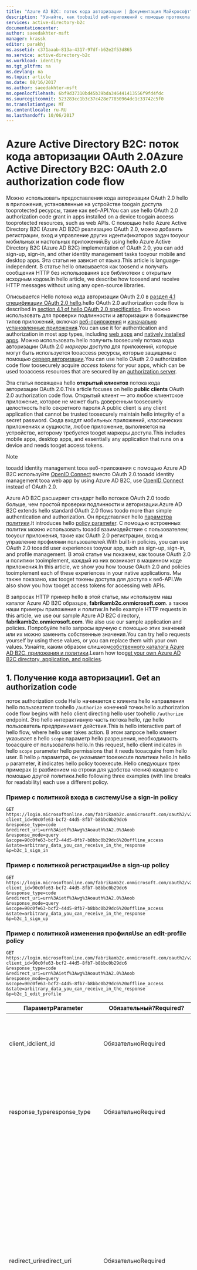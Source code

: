 ```yaml
---
title: "Azure AD B2C: поток кода авторизации | Документация Майкрософт"
description: "Узнайте, как toobuild веб-приложений с помощью протокола проверки подлинности Azure AD B2C и OpenID Connect."
services: active-directory-b2c
documentationcenter: 
author: saeedakhter-msft
manager: krassk
editor: parakhj
ms.assetid: c371aaab-813a-4317-97df-b62e2f53d865
ms.service: active-directory-b2c
ms.workload: identity
ms.tgt_pltfrm: na
ms.devlang: na
ms.topic: article
ms.date: 08/16/2017
ms.author: saeedakhter-msft
ms.openlocfilehash: 6bf9d37310bd45b39bda346441413556f9fd4fdc
ms.sourcegitcommit: 523283cc1b3c37c428e77850964dc1c33742c5f0
ms.translationtype: MT
ms.contentlocale: ru-RU
ms.lasthandoff: 10/06/2017
---
```

# <a name="azure-active-directory-b2c-oauth-20-authorization-code-flow"></a><span data-ttu-id="69679-103">Azure Active Directory B2C: поток кода авторизации OAuth 2.0</span><span class="sxs-lookup"><span data-stu-id="69679-103">Azure Active Directory B2C: OAuth 2.0 authorization code flow</span></span>
<span data-ttu-id="69679-104">Можно использовать предоставления кода авторизации OAuth 2.0 hello в приложения, установленные на устройстве toogain доступа tooprotected ресурсы, такие как веб-API.</span><span class="sxs-lookup"><span data-stu-id="69679-104">You can use hello OAuth 2.0 authorization code grant in apps installed on a device toogain access tooprotected resources, such as web APIs.</span></span> <span data-ttu-id="69679-105">С помощью hello Azure Active Directory B2C (Azure AD B2C) реализацию OAuth 2.0, можно добавить регистрации, вход и управление других идентификаторов задач tooyour мобильных и настольных приложений.</span><span class="sxs-lookup"><span data-stu-id="69679-105">By using hello Azure Active Directory B2C (Azure AD B2C) implementation of OAuth 2.0, you can add sign-up, sign-in, and other identity management tasks tooyour mobile and desktop apps.</span></span> <span data-ttu-id="69679-106">Эта статья не зависит от языка.</span><span class="sxs-lookup"><span data-stu-id="69679-106">This article is language-independent.</span></span> <span data-ttu-id="69679-107">В статье hello описывается как toosend и получать сообщения HTTP без использования все библиотеки с открытым исходным кодом.</span><span class="sxs-lookup"><span data-stu-id="69679-107">In hello article, we describe how toosend and receive HTTP messages without using any open-source libraries.</span></span>

<!-- TODO: Need link toolibraries -->

<span data-ttu-id="69679-108">Описывается Hello потока кода авторизации OAuth 2.0 в [раздел 4.1 спецификации OAuth 2.0 hello](http://tools.ietf.org/html/rfc6749).</span><span class="sxs-lookup"><span data-stu-id="69679-108">hello OAuth 2.0 authorization code flow is described in [section 4.1 of hello OAuth 2.0 specification](http://tools.ietf.org/html/rfc6749).</span></span> <span data-ttu-id="69679-109">Его можно использовать для проверки подлинности и авторизации в большинстве типов приложений, включая [веб-приложения](active-directory-b2c-apps.md#web-apps) и [изначально установленные приложения](active-directory-b2c-apps.md#mobile-and-native-apps).</span><span class="sxs-lookup"><span data-stu-id="69679-109">You can use it for authentication and authorization in most app types, including [web apps](active-directory-b2c-apps.md#web-apps) and [natively installed apps](active-directory-b2c-apps.md#mobile-and-native-apps).</span></span> <span data-ttu-id="69679-110">Можно использовать hello получить toosecurely потока кода авторизации OAuth 2.0 *маркеры доступа* для приложений, которые могут быть используется tooaccess ресурсы, которые защищены с помощью [сервер авторизации](active-directory-b2c-reference-protocols.md#the-basics).</span><span class="sxs-lookup"><span data-stu-id="69679-110">You can use hello OAuth 2.0 authorization code flow toosecurely acquire *access tokens* for your apps, which can be used tooaccess resources that are secured by an [authorization server](active-directory-b2c-reference-protocols.md#the-basics).</span></span>

<span data-ttu-id="69679-111">Эта статья посвящена hello **открытый клиентов** потока кода авторизации OAuth 2.0.</span><span class="sxs-lookup"><span data-stu-id="69679-111">This article focuses on hello **public clients** OAuth 2.0 authorization code flow.</span></span> <span data-ttu-id="69679-112">Открытый клиент — это любое клиентское приложение, которое не может быть доверенным toosecurely целостность hello секретного пароля.</span><span class="sxs-lookup"><span data-stu-id="69679-112">A public client is any client application that cannot be trusted toosecurely maintain hello integrity of a secret password.</span></span> <span data-ttu-id="69679-113">Сюда входят мобильных приложений, классических приложениях и сущности, любое приложение, выполняется на устройстве, которому требуется tooget маркеры доступа.</span><span class="sxs-lookup"><span data-stu-id="69679-113">This includes mobile apps, desktop apps, and essentially any application that runs on a device and needs tooget access tokens.</span></span> 

> [!NOTE]
> <span data-ttu-id="69679-114">tooadd identity management tooa веб-приложения с помощью Azure AD B2C используйте [OpenID Connect](active-directory-b2c-reference-oidc.md) вместо OAuth 2.0.</span><span class="sxs-lookup"><span data-stu-id="69679-114">tooadd identity management tooa web app by using Azure AD B2C, use [OpenID Connect](active-directory-b2c-reference-oidc.md) instead of OAuth 2.0.</span></span>

<span data-ttu-id="69679-115">Azure AD B2C расширяет стандарт hello потоков OAuth 2.0 toodo больше, чем простой проверки подлинности и авторизации.</span><span class="sxs-lookup"><span data-stu-id="69679-115">Azure AD B2C extends hello standard OAuth 2.0 flows toodo more than simple authentication and authorization.</span></span> <span data-ttu-id="69679-116">Он представляет hello [параметра политики](active-directory-b2c-reference-policies.md).</span><span class="sxs-lookup"><span data-stu-id="69679-116">It introduces hello [policy parameter](active-directory-b2c-reference-policies.md).</span></span> <span data-ttu-id="69679-117">С помощью встроенных политик можно использовать tooadd взаимодействие с пользователем; tooyour приложения, такие как OAuth 2.0 регистрации, вход и управление профилями пользователей.</span><span class="sxs-lookup"><span data-stu-id="69679-117">With built-in policies, you can use OAuth 2.0 tooadd user experiences tooyour app, such as sign-up, sign-in, and profile management.</span></span> <span data-ttu-id="69679-118">В этой статье мы покажем, как toouse OAuth 2.0 и политики tooimplement, каждый из них возникает в машинном коде приложения.</span><span class="sxs-lookup"><span data-stu-id="69679-118">In this article, we show you how toouse OAuth 2.0 and policies tooimplement each of these experiences in your native applications.</span></span> <span data-ttu-id="69679-119">Мы также показано, как tooget токены доступа для доступа к веб-API.</span><span class="sxs-lookup"><span data-stu-id="69679-119">We also show you how tooget access tokens for accessing web APIs.</span></span>

<span data-ttu-id="69679-120">В запросах HTTP пример hello в этой статье, мы используем наш каталог Azure AD B2C образцов, **fabrikamb2c.onmicrosoft.com**. а также наши примеры приложения и политик.</span><span class="sxs-lookup"><span data-stu-id="69679-120">In hello example HTTP requests in this article, we use our sample Azure AD B2C directory, **fabrikamb2c.onmicrosoft.com**. We also use our sample application and policies.</span></span> <span data-ttu-id="69679-121">Попробуйте hello запросы вручную с помощью этих значений или их можно заменить собственные значения.</span><span class="sxs-lookup"><span data-stu-id="69679-121">You can try hello requests yourself by using these values, or you can replace them with your own values.</span></span>
<span data-ttu-id="69679-122">Узнайте, каким образом слишком[собственного каталога Azure AD B2C, приложения и политики](#use-your-own-azure-ad-b2c-directory).</span><span class="sxs-lookup"><span data-stu-id="69679-122">Learn how too[get your own Azure AD B2C directory, application, and policies](#use-your-own-azure-ad-b2c-directory).</span></span>

## <a name="1-get-an-authorization-code"></a><span data-ttu-id="69679-123">1. Получение кода авторизации</span><span class="sxs-lookup"><span data-stu-id="69679-123">1. Get an authorization code</span></span>
<span data-ttu-id="69679-124">поток authorization code Hello начинается с клиента hello направления hello пользователя toohello `/authorize` конечной точки.</span><span class="sxs-lookup"><span data-stu-id="69679-124">hello authorization code flow begins with hello client directing hello user toohello `/authorize` endpoint.</span></span> <span data-ttu-id="69679-125">Это hello интерактивную часть потока hello, где hello пользователь предпринимает действия.</span><span class="sxs-lookup"><span data-stu-id="69679-125">This is hello interactive part of hello flow, where hello user takes action.</span></span> <span data-ttu-id="69679-126">В этом запросе hello клиент указывает в hello `scope` параметр hello разрешения, необходимость tooacquire от пользователя hello.</span><span class="sxs-lookup"><span data-stu-id="69679-126">In this request, hello client indicates in hello `scope` parameter hello permissions that it needs tooacquire from hello user.</span></span> <span data-ttu-id="69679-127">В hello `p` параметра, он указывает tooexecute политики hello.</span><span class="sxs-lookup"><span data-stu-id="69679-127">In hello `p` parameter, it indicates hello policy tooexecute.</span></span> <span data-ttu-id="69679-128">Hello следующих трех примерах (с разбиением на строки для удобства чтения) каждого с помощью другой политики.</span><span class="sxs-lookup"><span data-stu-id="69679-128">hello following three examples (with line breaks for readability) each use a different policy.</span></span>

### <a name="use-a-sign-in-policy"></a><span data-ttu-id="69679-129">Пример с политикой входа в систему</span><span class="sxs-lookup"><span data-stu-id="69679-129">Use a sign-in policy</span></span>
```
GET https://login.microsoftonline.com/fabrikamb2c.onmicrosoft.com/oauth2/v2.0/authorize?
client_id=90c0fe63-bcf2-44d5-8fb7-b8bbc0b29dc6
&response_type=code
&redirect_uri=urn%3Aietf%3Awg%3Aoauth%3A2.0%3Aoob
&response_mode=query
&scope=90c0fe63-bcf2-44d5-8fb7-b8bbc0b29dc6%20offline_access
&state=arbitrary_data_you_can_receive_in_the_response
&p=b2c_1_sign_in
```

### <a name="use-a-sign-up-policy"></a><span data-ttu-id="69679-130">Пример с политикой регистрации</span><span class="sxs-lookup"><span data-stu-id="69679-130">Use a sign-up policy</span></span>
```
GET https://login.microsoftonline.com/fabrikamb2c.onmicrosoft.com/oauth2/v2.0/authorize?
client_id=90c0fe63-bcf2-44d5-8fb7-b8bbc0b29dc6
&response_type=code
&redirect_uri=urn%3Aietf%3Awg%3Aoauth%3A2.0%3Aoob
&response_mode=query
&scope=90c0fe63-bcf2-44d5-8fb7-b8bbc0b29dc6%20offline_access
&state=arbitrary_data_you_can_receive_in_the_response
&p=b2c_1_sign_up
```

### <a name="use-an-edit-profile-policy"></a><span data-ttu-id="69679-131">Пример с политикой изменения профиля</span><span class="sxs-lookup"><span data-stu-id="69679-131">Use an edit-profile policy</span></span>
```
GET https://login.microsoftonline.com/fabrikamb2c.onmicrosoft.com/oauth2/v2.0/authorize?
client_id=90c0fe63-bcf2-44d5-8fb7-b8bbc0b29dc6
&response_type=code
&redirect_uri=urn%3Aietf%3Awg%3Aoauth%3A2.0%3Aoob
&response_mode=query
&scope=90c0fe63-bcf2-44d5-8fb7-b8bbc0b29dc6%20offline_access
&state=arbitrary_data_you_can_receive_in_the_response
&p=b2c_1_edit_profile
```

| <span data-ttu-id="69679-132">Параметр</span><span class="sxs-lookup"><span data-stu-id="69679-132">Parameter</span></span> | <span data-ttu-id="69679-133">Обязательный?</span><span class="sxs-lookup"><span data-stu-id="69679-133">Required?</span></span> | <span data-ttu-id="69679-134">Описание</span><span class="sxs-lookup"><span data-stu-id="69679-134">Description</span></span> |
| --- | --- | --- |
| <span data-ttu-id="69679-135">client_id</span><span class="sxs-lookup"><span data-stu-id="69679-135">client_id</span></span> |<span data-ttu-id="69679-136">Обязательно</span><span class="sxs-lookup"><span data-stu-id="69679-136">Required</span></span> |<span data-ttu-id="69679-137">Идентификатор приложения Hello назначен tooyour приложения hello [портал Azure](https://portal.azure.com).</span><span class="sxs-lookup"><span data-stu-id="69679-137">hello application ID assigned tooyour app in hello [Azure portal](https://portal.azure.com).</span></span> |
| <span data-ttu-id="69679-138">response_type</span><span class="sxs-lookup"><span data-stu-id="69679-138">response_type</span></span> |<span data-ttu-id="69679-139">Обязательно</span><span class="sxs-lookup"><span data-stu-id="69679-139">Required</span></span> |<span data-ttu-id="69679-140">Тип ответа Hello, который должен включать `code` для потока кода авторизации hello.</span><span class="sxs-lookup"><span data-stu-id="69679-140">hello response type, which must include `code` for hello authorization code flow.</span></span> |
| <span data-ttu-id="69679-141">redirect_uri</span><span class="sxs-lookup"><span data-stu-id="69679-141">redirect_uri</span></span> |<span data-ttu-id="69679-142">Обязательно</span><span class="sxs-lookup"><span data-stu-id="69679-142">Required</span></span> |<span data-ttu-id="69679-143">URI приложения, где запросы проверки подлинности отправляемых и получаемых приложением перенаправления Hello.</span><span class="sxs-lookup"><span data-stu-id="69679-143">hello redirect URI of your app, where authentication responses are sent and received by your app.</span></span> <span data-ttu-id="69679-144">Его должен точно соответствовать одно перенаправление hello URI, которые зарегистрированы в портале hello, за исключением того, он должен быть в кодировке URL.</span><span class="sxs-lookup"><span data-stu-id="69679-144">It must exactly match one of hello redirect URIs that you registered in hello portal, except that it must be URL-encoded.</span></span> |
| <span data-ttu-id="69679-145">scope</span><span class="sxs-lookup"><span data-stu-id="69679-145">scope</span></span> |<span data-ttu-id="69679-146">Обязательно</span><span class="sxs-lookup"><span data-stu-id="69679-146">Required</span></span> |<span data-ttu-id="69679-147">Список областей с разделителями-пробелами.</span><span class="sxs-lookup"><span data-stu-id="69679-147">A space-separated list of scopes.</span></span> <span data-ttu-id="69679-148">Значение одной области указывает tooAzure Active Directory (Azure AD) обоих hello разрешений, которые запрашиваются.</span><span class="sxs-lookup"><span data-stu-id="69679-148">A single scope value indicates tooAzure Active Directory (Azure AD) both of hello permissions that are being requested.</span></span> <span data-ttu-id="69679-149">С помощью клиента hello идентификатор как область hello указывает, что приложение должно маркер доступа, который можно использовать для собственных служб или веб-API, представленный hello же идентификатор клиента.</span><span class="sxs-lookup"><span data-stu-id="69679-149">Using hello client ID as hello scope indicates that your app needs an access token that can be used against your own service or web API, represented by hello same client ID.</span></span>  <span data-ttu-id="69679-150">Hello `offline_access` области показывает, что приложение требует токен обновления для tooresources долгоживущие доступа.</span><span class="sxs-lookup"><span data-stu-id="69679-150">hello `offline_access` scope indicates that your app needs a refresh token for long-lived access tooresources.</span></span> <span data-ttu-id="69679-151">Также можно использовать hello `openid` toorequest область маркер идентификатора из Azure AD B2C.</span><span class="sxs-lookup"><span data-stu-id="69679-151">You also can use hello `openid` scope toorequest an ID token from Azure AD B2C.</span></span> |
| <span data-ttu-id="69679-152">response_mode</span><span class="sxs-lookup"><span data-stu-id="69679-152">response_mode</span></span> |<span data-ttu-id="69679-153">Рекомендуется</span><span class="sxs-lookup"><span data-stu-id="69679-153">Recommended</span></span> |<span data-ttu-id="69679-154">метод Hello использовать назад tooyour toosend hello полученный авторизации кода приложения.</span><span class="sxs-lookup"><span data-stu-id="69679-154">hello method that you use toosend hello resulting authorization code back tooyour app.</span></span> <span data-ttu-id="69679-155">Он может иметь значение `query`, `form_post` или `fragment`.</span><span class="sxs-lookup"><span data-stu-id="69679-155">It can be `query`, `form_post`, or `fragment`.</span></span> |
| <span data-ttu-id="69679-156">state</span><span class="sxs-lookup"><span data-stu-id="69679-156">state</span></span> |<span data-ttu-id="69679-157">Рекомендуется</span><span class="sxs-lookup"><span data-stu-id="69679-157">Recommended</span></span> |<span data-ttu-id="69679-158">Значение, включенных в запрос hello, возвращаемых в ответ на токен hello.</span><span class="sxs-lookup"><span data-stu-id="69679-158">A value included in hello request that is returned in hello token response.</span></span> <span data-ttu-id="69679-159">Он может быть строка любое содержимое, которое следует toouse.</span><span class="sxs-lookup"><span data-stu-id="69679-159">It can be a string of any content that you want toouse.</span></span> <span data-ttu-id="69679-160">Как правило, используется случайный уникальное значение, tooprevent атак с подделкой межсайтовых запросов.</span><span class="sxs-lookup"><span data-stu-id="69679-160">Usually, a randomly generated unique value is  used, tooprevent cross-site request forgery attacks.</span></span> <span data-ttu-id="69679-161">состояние Hello также является используется tooencode сведения о состоянии пользователя hello в приложение hello, до возникновения hello запрос проверки подлинности.</span><span class="sxs-lookup"><span data-stu-id="69679-161">hello state also is used tooencode information about hello user's state in hello app before hello authentication request occurred.</span></span> <span data-ttu-id="69679-162">Например пользователь hello hello страницы на или hello политики, который выполнялся.</span><span class="sxs-lookup"><span data-stu-id="69679-162">For example, hello page hello user was on, or hello policy that was being executed.</span></span> |
| <span data-ttu-id="69679-163">p</span><span class="sxs-lookup"><span data-stu-id="69679-163">p</span></span> |<span data-ttu-id="69679-164">Обязательно</span><span class="sxs-lookup"><span data-stu-id="69679-164">Required</span></span> |<span data-ttu-id="69679-165">политика Hello, выполняется.</span><span class="sxs-lookup"><span data-stu-id="69679-165">hello policy that is executed.</span></span> <span data-ttu-id="69679-166">Он является hello имя политики, которая создается в каталоге Azure AD B2C.</span><span class="sxs-lookup"><span data-stu-id="69679-166">It's hello name of a policy that is created in your Azure AD B2C directory.</span></span> <span data-ttu-id="69679-167">Имя политики Hello значение должна начинаться с **b2c\_1\_**.</span><span class="sxs-lookup"><span data-stu-id="69679-167">hello policy name value should begin with **b2c\_1\_**.</span></span> <span data-ttu-id="69679-168">в разделе toolearn о политиках, [встроенных политик Azure AD B2C](active-directory-b2c-reference-policies.md).</span><span class="sxs-lookup"><span data-stu-id="69679-168">toolearn more about policies, see [Azure AD B2C built-in policies](active-directory-b2c-reference-policies.md).</span></span> |
| <span data-ttu-id="69679-169">prompt</span><span class="sxs-lookup"><span data-stu-id="69679-169">prompt</span></span> |<span data-ttu-id="69679-170">Необязательно</span><span class="sxs-lookup"><span data-stu-id="69679-170">Optional</span></span> |<span data-ttu-id="69679-171">Тип Hello это требует взаимодействия с пользователем.</span><span class="sxs-lookup"><span data-stu-id="69679-171">hello type of user interaction that is required.</span></span> <span data-ttu-id="69679-172">В настоящее время является единственным допустимым значением hello `login`, который принудительно hello пользователя tooenter свои учетные данные для этого запроса.</span><span class="sxs-lookup"><span data-stu-id="69679-172">Currently, hello only valid value is `login`, which forces hello user tooenter their credentials on that request.</span></span> <span data-ttu-id="69679-173">Единый вход не сработает.</span><span class="sxs-lookup"><span data-stu-id="69679-173">Single sign-on will not take effect.</span></span> |

<span data-ttu-id="69679-174">На этом этапе hello пользователя запрашивается toocomplete hello политики рабочего процесса.</span><span class="sxs-lookup"><span data-stu-id="69679-174">At this point, hello user is asked toocomplete hello policy's workflow.</span></span> <span data-ttu-id="69679-175">Это может вызвать hello пользователь вводит свое имя пользователя и пароль, вход удостоверений из социальных сетей, зарегистрировавшись для каталога hello или любое другое число шагов.</span><span class="sxs-lookup"><span data-stu-id="69679-175">This might involve hello user entering their username and password, signing in with a social identity, signing up for hello directory, or any other number of steps.</span></span> <span data-ttu-id="69679-176">Действие пользователя зависит от того, как определяется политика hello.</span><span class="sxs-lookup"><span data-stu-id="69679-176">User actions depend on how hello policy is defined.</span></span>

<span data-ttu-id="69679-177">После завершения политики hello hello пользователя Azure AD возвращает приложении tooyour ответа hello значения, используемые для `redirect_uri`.</span><span class="sxs-lookup"><span data-stu-id="69679-177">After hello user completes hello policy, Azure AD returns a response tooyour app at hello value you used for `redirect_uri`.</span></span> <span data-ttu-id="69679-178">Она использует hello метода, указанного в hello `response_mode` параметра.</span><span class="sxs-lookup"><span data-stu-id="69679-178">It uses hello method specified in hello `response_mode` parameter.</span></span> <span data-ttu-id="69679-179">Hello ответа ровно hello же для каждого hello действия сценариев пользователя, независимо от политики hello, который был выполнен.</span><span class="sxs-lookup"><span data-stu-id="69679-179">hello response is exactly hello same for each of hello user action scenarios, independent of hello policy that was executed.</span></span>

<span data-ttu-id="69679-180">Успешный ответ с использованием метода `response_mode=query` выглядит следующим образом:</span><span class="sxs-lookup"><span data-stu-id="69679-180">A successful response that uses `response_mode=query` looks like this:</span></span>

```
GET urn:ietf:wg:oauth:2.0:oob?
code=AwABAAAAvPM1KaPlrEqdFSBzjqfTGBCmLdgfSTLEMPGYuNHSUYBrq...        // hello authorization_code, truncated
&state=arbitrary_data_you_can_receive_in_the_response                // hello value provided in hello request
```

| <span data-ttu-id="69679-181">Параметр</span><span class="sxs-lookup"><span data-stu-id="69679-181">Parameter</span></span> | <span data-ttu-id="69679-182">Описание</span><span class="sxs-lookup"><span data-stu-id="69679-182">Description</span></span> |
| --- | --- |
| <span data-ttu-id="69679-183">Код</span><span class="sxs-lookup"><span data-stu-id="69679-183">code</span></span> |<span data-ttu-id="69679-184">Здравствуйте, приложение hello запрошенный код авторизации.</span><span class="sxs-lookup"><span data-stu-id="69679-184">hello authorization code that hello app requested.</span></span> <span data-ttu-id="69679-185">приложение Hello можно использовать toorequest код авторизации hello маркер доступа для целевого ресурса.</span><span class="sxs-lookup"><span data-stu-id="69679-185">hello app can use hello authorization code toorequest an access token for a target resource.</span></span> <span data-ttu-id="69679-186">Срок действия кодов авторизации крайне мал.</span><span class="sxs-lookup"><span data-stu-id="69679-186">Authorization codes are very short-lived.</span></span> <span data-ttu-id="69679-187">и обычно истекает по прошествии порядка 10 минут.</span><span class="sxs-lookup"><span data-stu-id="69679-187">Typically, they expire after about 10 minutes.</span></span> |
| <span data-ttu-id="69679-188">state</span><span class="sxs-lookup"><span data-stu-id="69679-188">state</span></span> |<span data-ttu-id="69679-189">В разделе hello полное описание в таблице hello в предшествующих раздел hello.</span><span class="sxs-lookup"><span data-stu-id="69679-189">See hello full description in hello table in hello preceding section.</span></span> <span data-ttu-id="69679-190">Если `state` параметр включен в запрос hello hello же значение должно содержаться в ответе hello.</span><span class="sxs-lookup"><span data-stu-id="69679-190">If a `state` parameter is included in hello request, hello same value should appear in hello response.</span></span> <span data-ttu-id="69679-191">Hello приложения следует убедиться, что hello `state` значения в hello запроса и ответа идентичны.</span><span class="sxs-lookup"><span data-stu-id="69679-191">hello app should verify that hello `state` values in hello request and response are identical.</span></span> |

<span data-ttu-id="69679-192">Сообщения об ошибках могут отправляться также toohello URI перенаправления, чтобы hello приложение может обрабатывать их соответствующим образом:</span><span class="sxs-lookup"><span data-stu-id="69679-192">Error responses also can be sent toohello redirect URI so that hello app can handle them appropriately:</span></span>

```
GET urn:ietf:wg:oauth:2.0:oob?
error=access_denied
&error_description=The+user+has+cancelled+entering+self-asserted+information
&state=arbitrary_data_you_can_receive_in_the_response
```

| <span data-ttu-id="69679-193">Параметр</span><span class="sxs-lookup"><span data-stu-id="69679-193">Parameter</span></span> | <span data-ttu-id="69679-194">Описание</span><span class="sxs-lookup"><span data-stu-id="69679-194">Description</span></span> |
| --- | --- |
| <span data-ttu-id="69679-195">error</span><span class="sxs-lookup"><span data-stu-id="69679-195">error</span></span> |<span data-ttu-id="69679-196">Строка кода ошибки, который можно использовать типы hello tooclassify возникающие ошибки.</span><span class="sxs-lookup"><span data-stu-id="69679-196">An error code string that you can use tooclassify hello types of errors that occur.</span></span> <span data-ttu-id="69679-197">Также можно использовать tooerrors tooreact строку hello.</span><span class="sxs-lookup"><span data-stu-id="69679-197">You also can use hello string tooreact tooerrors.</span></span> |
| <span data-ttu-id="69679-198">error_description</span><span class="sxs-lookup"><span data-stu-id="69679-198">error_description</span></span> |<span data-ttu-id="69679-199">Сообщение об ошибке, которые могут помочь определить причину ошибки проверки подлинности hello.</span><span class="sxs-lookup"><span data-stu-id="69679-199">A specific error message that can help you identify hello root cause of an authentication error.</span></span> |
| <span data-ttu-id="69679-200">state</span><span class="sxs-lookup"><span data-stu-id="69679-200">state</span></span> |<span data-ttu-id="69679-201">См. полное описание hello в предшествующей таблице hello.</span><span class="sxs-lookup"><span data-stu-id="69679-201">See hello full description in hello preceding table.</span></span> <span data-ttu-id="69679-202">Если `state` параметр включен в запрос hello hello же значение должно содержаться в ответе hello.</span><span class="sxs-lookup"><span data-stu-id="69679-202">If a `state` parameter is included in hello request, hello same value should appear in hello response.</span></span> <span data-ttu-id="69679-203">Hello приложения следует убедиться, что hello `state` значения в hello запроса и ответа идентичны.</span><span class="sxs-lookup"><span data-stu-id="69679-203">hello app should verify that hello `state` values in hello request and response are identical.</span></span> |

## <a name="2-get-a-token"></a><span data-ttu-id="69679-204">2. Получение маркера</span><span class="sxs-lookup"><span data-stu-id="69679-204">2. Get a token</span></span>
<span data-ttu-id="69679-205">Теперь, когда вы получили код авторизации, можно активировать hello `code` для токена toohello ресурсов, отправив запрос POST toohello `/token` конечной точки.</span><span class="sxs-lookup"><span data-stu-id="69679-205">Now that you've acquired an authorization code, you can redeem hello `code` for a token toohello intended resource by sending a POST request toohello `/token` endpoint.</span></span> <span data-ttu-id="69679-206">В Azure AD B2C hello только ресурсов, можно запросить маркер является серверной части приложения собственных веб-API.</span><span class="sxs-lookup"><span data-stu-id="69679-206">In Azure AD B2C, hello only resource that you can request a token for is your app's own back-end web API.</span></span> <span data-ttu-id="69679-207">Hello соглашение, которое используется для запроса маркера tooyourself имеет идентификатор клиента приложения hello областью toouse:</span><span class="sxs-lookup"><span data-stu-id="69679-207">hello convention that's used for requesting a token tooyourself is toouse your app's client ID as hello scope:</span></span>

```
POST fabrikamb2c.onmicrosoft.com/oauth2/v2.0/token?p=b2c_1_sign_in HTTP/1.1
Host: https://login.microsoftonline.com
Content-Type: application/x-www-form-urlencoded

grant_type=authorization_code&client_id=90c0fe63-bcf2-44d5-8fb7-b8bbc0b29dc6&scope=90c0fe63-bcf2-44d5-8fb7-b8bbc0b29dc6 offline_access&code=AwABAAAAvPM1KaPlrEqdFSBzjqfTGBCmLdgfSTLEMPGYuNHSUYBrq...&redirect_uri=urn:ietf:wg:oauth:2.0:oob

```

| <span data-ttu-id="69679-208">Параметр</span><span class="sxs-lookup"><span data-stu-id="69679-208">Parameter</span></span> | <span data-ttu-id="69679-209">Обязательный?</span><span class="sxs-lookup"><span data-stu-id="69679-209">Required?</span></span> | <span data-ttu-id="69679-210">Описание</span><span class="sxs-lookup"><span data-stu-id="69679-210">Description</span></span> |
| --- | --- | --- |
| <span data-ttu-id="69679-211">p</span><span class="sxs-lookup"><span data-stu-id="69679-211">p</span></span> |<span data-ttu-id="69679-212">Обязательно</span><span class="sxs-lookup"><span data-stu-id="69679-212">Required</span></span> |<span data-ttu-id="69679-213">Здравствуйте, политики, которая была используется tooacquire hello авторизации кода.</span><span class="sxs-lookup"><span data-stu-id="69679-213">hello policy that was used tooacquire hello authorization code.</span></span> <span data-ttu-id="69679-214">Другую политику в этом запросе использовать нельзя.</span><span class="sxs-lookup"><span data-stu-id="69679-214">You cannot use a different policy in this request.</span></span> <span data-ttu-id="69679-215">Обратите внимание, что вы добавить toohello этот параметр *строку запроса*, а не в hello тело POST.</span><span class="sxs-lookup"><span data-stu-id="69679-215">Note that you add this parameter toohello *query string*, not in hello POST body.</span></span> |
| <span data-ttu-id="69679-216">client_id</span><span class="sxs-lookup"><span data-stu-id="69679-216">client_id</span></span> |<span data-ttu-id="69679-217">Обязательно</span><span class="sxs-lookup"><span data-stu-id="69679-217">Required</span></span> |<span data-ttu-id="69679-218">Идентификатор приложения Hello назначен tooyour приложения hello [портал Azure](https://portal.azure.com).</span><span class="sxs-lookup"><span data-stu-id="69679-218">hello application ID assigned tooyour app in hello [Azure portal](https://portal.azure.com).</span></span> |
| <span data-ttu-id="69679-219">grant_type</span><span class="sxs-lookup"><span data-stu-id="69679-219">grant_type</span></span> |<span data-ttu-id="69679-220">Обязательно</span><span class="sxs-lookup"><span data-stu-id="69679-220">Required</span></span> |<span data-ttu-id="69679-221">Hello тип используемого предоставления прав.</span><span class="sxs-lookup"><span data-stu-id="69679-221">hello type of grant.</span></span> <span data-ttu-id="69679-222">Для потока кода авторизации hello, должен быть тип предоставления hello `authorization_code`.</span><span class="sxs-lookup"><span data-stu-id="69679-222">For hello authorization code flow, hello grant type must be `authorization_code`.</span></span> |
| <span data-ttu-id="69679-223">scope</span><span class="sxs-lookup"><span data-stu-id="69679-223">scope</span></span> |<span data-ttu-id="69679-224">Рекомендуется</span><span class="sxs-lookup"><span data-stu-id="69679-224">Recommended</span></span> |<span data-ttu-id="69679-225">Список областей с разделителями-пробелами.</span><span class="sxs-lookup"><span data-stu-id="69679-225">A space-separated list of scopes.</span></span> <span data-ttu-id="69679-226">Значение одной области указывает tooAzure AD обоих hello разрешений, которые запрашиваются.</span><span class="sxs-lookup"><span data-stu-id="69679-226">A single scope value indicates tooAzure AD both of hello permissions that are being requested.</span></span> <span data-ttu-id="69679-227">С помощью клиента hello идентификатор как область hello указывает, что приложение должно маркер доступа, который можно использовать для собственных служб или веб-API, представленный hello же идентификатор клиента.</span><span class="sxs-lookup"><span data-stu-id="69679-227">Using hello client ID as hello scope indicates that your app needs an access token that can be used against your own service or web API, represented by hello same client ID.</span></span>  <span data-ttu-id="69679-228">Hello `offline_access` области показывает, что приложение требует токен обновления для tooresources долгоживущие доступа.</span><span class="sxs-lookup"><span data-stu-id="69679-228">hello `offline_access` scope indicates that your app needs a refresh token for long-lived access tooresources.</span></span>  <span data-ttu-id="69679-229">Также можно использовать hello `openid` toorequest область маркер идентификатора из Azure AD B2C.</span><span class="sxs-lookup"><span data-stu-id="69679-229">You also can use hello `openid` scope toorequest an ID token from Azure AD B2C.</span></span> |
| <span data-ttu-id="69679-230">Код</span><span class="sxs-lookup"><span data-stu-id="69679-230">code</span></span> |<span data-ttu-id="69679-231">Обязательно</span><span class="sxs-lookup"><span data-stu-id="69679-231">Required</span></span> |<span data-ttu-id="69679-232">Код авторизации Hello, полученному в первый участок потока hello hello.</span><span class="sxs-lookup"><span data-stu-id="69679-232">hello authorization code that you acquired in hello first leg of hello flow.</span></span> |
| <span data-ttu-id="69679-233">redirect_uri</span><span class="sxs-lookup"><span data-stu-id="69679-233">redirect_uri</span></span> |<span data-ttu-id="69679-234">Обязательно</span><span class="sxs-lookup"><span data-stu-id="69679-234">Required</span></span> |<span data-ttu-id="69679-235">URI приложения hello, которого вы получили код авторизации hello перенаправления Hello.</span><span class="sxs-lookup"><span data-stu-id="69679-235">hello redirect URI of hello application where you received hello authorization code.</span></span> |

<span data-ttu-id="69679-236">Успешный ответ маркера выглядит следующим образом:</span><span class="sxs-lookup"><span data-stu-id="69679-236">A successful token response looks like this:</span></span>

```
{
    "not_before": "1442340812",
    "token_type": "Bearer",
    "access_token": "eyJ0eXAiOiJKV1QiLCJhbGciOiJSUzI1NiIsIng1dCI6Ik5HVEZ2ZEstZnl0aEV1Q...",
    "scope": "90c0fe63-bcf2-44d5-8fb7-b8bbc0b29dc6 offline_access",
    "expires_in": "3600",
    "refresh_token": "AAQfQmvuDy8WtUv-sd0TBwWVQs1rC-Lfxa_NDkLqpg50Cxp5Dxj0VPF1mx2Z...",
}
```
| <span data-ttu-id="69679-237">Параметр</span><span class="sxs-lookup"><span data-stu-id="69679-237">Parameter</span></span> | <span data-ttu-id="69679-238">Описание</span><span class="sxs-lookup"><span data-stu-id="69679-238">Description</span></span> |
| --- | --- |
| <span data-ttu-id="69679-239">not_before</span><span class="sxs-lookup"><span data-stu-id="69679-239">not_before</span></span> |<span data-ttu-id="69679-240">время Hello, на какие hello считается действительным, во время эпохи маркер.</span><span class="sxs-lookup"><span data-stu-id="69679-240">hello time at which hello token is considered valid, in epoch time.</span></span> |
| <span data-ttu-id="69679-241">token_type</span><span class="sxs-lookup"><span data-stu-id="69679-241">token_type</span></span> |<span data-ttu-id="69679-242">значение типа токена Hello.</span><span class="sxs-lookup"><span data-stu-id="69679-242">hello token type value.</span></span> <span data-ttu-id="69679-243">Hello вводить только что поддерживает Azure AD является носителя.</span><span class="sxs-lookup"><span data-stu-id="69679-243">hello only type that Azure AD supports is Bearer.</span></span> |
| <span data-ttu-id="69679-244">access_token</span><span class="sxs-lookup"><span data-stu-id="69679-244">access_token</span></span> |<span data-ttu-id="69679-245">Hello подпись JSON Web Token (JWT) по запросу.</span><span class="sxs-lookup"><span data-stu-id="69679-245">hello signed JSON Web Token (JWT) that you requested.</span></span> |
| <span data-ttu-id="69679-246">scope</span><span class="sxs-lookup"><span data-stu-id="69679-246">scope</span></span> |<span data-ttu-id="69679-247">Hello областям hello маркер является допустимым для.</span><span class="sxs-lookup"><span data-stu-id="69679-247">hello scopes that hello token is valid for.</span></span> <span data-ttu-id="69679-248">Также можно использовать токены toocache областей для последующего использования.</span><span class="sxs-lookup"><span data-stu-id="69679-248">You also can use scopes toocache tokens for later use.</span></span> |
| <span data-ttu-id="69679-249">expires_in</span><span class="sxs-lookup"><span data-stu-id="69679-249">expires_in</span></span> |<span data-ttu-id="69679-250">Hello продолжительность hello маркер является допустимым (в секундах).</span><span class="sxs-lookup"><span data-stu-id="69679-250">hello length of time that hello token is valid (in seconds).</span></span> |
| <span data-ttu-id="69679-251">refresh_token</span><span class="sxs-lookup"><span data-stu-id="69679-251">refresh_token</span></span> |<span data-ttu-id="69679-252">Маркер обновления OAuth 2.0.</span><span class="sxs-lookup"><span data-stu-id="69679-252">An OAuth 2.0 refresh token.</span></span> <span data-ttu-id="69679-253">приложение Hello можно использовать этот токен tooacquire дополнительные маркеры, после истечения срока действия текущего маркера hello.</span><span class="sxs-lookup"><span data-stu-id="69679-253">hello app can use this token tooacquire additional tokens after hello current token expires.</span></span> <span data-ttu-id="69679-254">Маркеры обновления имеют большой срок действия.</span><span class="sxs-lookup"><span data-stu-id="69679-254">Refresh tokens are long-lived.</span></span> <span data-ttu-id="69679-255">Их tooresources tooretain доступа можно использовать на длительное время.</span><span class="sxs-lookup"><span data-stu-id="69679-255">You can use them tooretain access tooresources for extended periods of time.</span></span> <span data-ttu-id="69679-256">Дополнительные сведения см. в разделе hello [ссылку маркера Azure AD B2C](active-directory-b2c-reference-tokens.md).</span><span class="sxs-lookup"><span data-stu-id="69679-256">For more information, see hello [Azure AD B2C token reference](active-directory-b2c-reference-tokens.md).</span></span> |

<span data-ttu-id="69679-257">Сообщения об ошибках выглядят следующим образом:</span><span class="sxs-lookup"><span data-stu-id="69679-257">Error responses look like this:</span></span>

```
{
    "error": "access_denied",
    "error_description": "hello user revoked access toohello app.",
}
```

| <span data-ttu-id="69679-258">Параметр</span><span class="sxs-lookup"><span data-stu-id="69679-258">Parameter</span></span> | <span data-ttu-id="69679-259">Описание</span><span class="sxs-lookup"><span data-stu-id="69679-259">Description</span></span> |
| --- | --- |
| <span data-ttu-id="69679-260">error</span><span class="sxs-lookup"><span data-stu-id="69679-260">error</span></span> |<span data-ttu-id="69679-261">Строка кода ошибки, который можно использовать типы hello tooclassify возникающие ошибки.</span><span class="sxs-lookup"><span data-stu-id="69679-261">An error code string that you can use tooclassify hello types of errors that occur.</span></span> <span data-ttu-id="69679-262">Также можно использовать tooerrors tooreact строку hello.</span><span class="sxs-lookup"><span data-stu-id="69679-262">You also can use hello string tooreact tooerrors.</span></span> |
| <span data-ttu-id="69679-263">error_description</span><span class="sxs-lookup"><span data-stu-id="69679-263">error_description</span></span> |<span data-ttu-id="69679-264">Сообщение об ошибке, которые могут помочь определить причину ошибки проверки подлинности hello.</span><span class="sxs-lookup"><span data-stu-id="69679-264">A specific error message that can help you identify hello root cause of an authentication error.</span></span> |

## <a name="3-use-hello-token"></a><span data-ttu-id="69679-265">3. Использование маркера hello</span><span class="sxs-lookup"><span data-stu-id="69679-265">3. Use hello token</span></span>
<span data-ttu-id="69679-266">Теперь, когда вы успешно получили маркер доступа, можно использовать токен hello в запросы tooyour серверной части веб-API, включив его в hello `Authorization` заголовка:</span><span class="sxs-lookup"><span data-stu-id="69679-266">Now that you've successfully acquired an access token, you can use hello token in requests tooyour back-end web APIs by including it in hello `Authorization` header:</span></span>

```
GET /tasks
Host: https://mytaskwebapi.com
Authorization: Bearer eyJ0eXAiOiJKV1QiLCJhbGciOiJSUzI1NiIsIng1dCI6Ik5HVEZ2ZEstZnl0aEV1Q...
```

## <a name="4-refresh-hello-token"></a><span data-ttu-id="69679-267">4. Обновление маркера hello</span><span class="sxs-lookup"><span data-stu-id="69679-267">4. Refresh hello token</span></span>
<span data-ttu-id="69679-268">Срок действия маркеров доступа и маркеров идентификации крайне мал.</span><span class="sxs-lookup"><span data-stu-id="69679-268">Access tokens and ID tokens are short-lived.</span></span> <span data-ttu-id="69679-269">После истечения срока их действия, необходимо обновить их toocontinue tooaccess ресурсов.</span><span class="sxs-lookup"><span data-stu-id="69679-269">After they expire, you must refresh them toocontinue tooaccess resources.</span></span> <span data-ttu-id="69679-270">toodo, отправить другой toohello запрос POST `/token` конечной точки.</span><span class="sxs-lookup"><span data-stu-id="69679-270">toodo this, submit another POST request toohello `/token` endpoint.</span></span> <span data-ttu-id="69679-271">На этот раз укажите hello `refresh_token` вместо hello `code`:</span><span class="sxs-lookup"><span data-stu-id="69679-271">This time, provide hello `refresh_token` instead of hello `code`:</span></span>

```
POST fabrikamb2c.onmicrosoft.com/oauth2/v2.0/token?p=b2c_1_sign_in HTTP/1.1
Host: https://login.microsoftonline.com
Content-Type: application/x-www-form-urlencoded

grant_type=refresh_token&client_id=90c0fe63-bcf2-44d5-8fb7-b8bbc0b29dc6&scope=90c0fe63-bcf2-44d5-8fb7-b8bbc0b29dc6 offline_access&refresh_token=AwABAAAAvPM1KaPlrEqdFSBzjqfTGBCmLdgfSTLEMPGYuNHSUYBrq...&redirect_uri=urn:ietf:wg:oauth:2.0:oob
```

| <span data-ttu-id="69679-272">Параметр</span><span class="sxs-lookup"><span data-stu-id="69679-272">Parameter</span></span> | <span data-ttu-id="69679-273">Обязательный?</span><span class="sxs-lookup"><span data-stu-id="69679-273">Required?</span></span> | <span data-ttu-id="69679-274">Описание</span><span class="sxs-lookup"><span data-stu-id="69679-274">Description</span></span> |
| --- | --- | --- |
| <span data-ttu-id="69679-275">p</span><span class="sxs-lookup"><span data-stu-id="69679-275">p</span></span> |<span data-ttu-id="69679-276">Обязательно</span><span class="sxs-lookup"><span data-stu-id="69679-276">Required</span></span> |<span data-ttu-id="69679-277">политика Hello, исходный токен обновления используется tooacquire hello.</span><span class="sxs-lookup"><span data-stu-id="69679-277">hello policy that was used tooacquire hello original refresh token.</span></span> <span data-ttu-id="69679-278">Другую политику в этом запросе использовать нельзя.</span><span class="sxs-lookup"><span data-stu-id="69679-278">You cannot use a different policy in this request.</span></span> <span data-ttu-id="69679-279">Обратите внимание, что вы добавить toohello этот параметр *строку запроса*, а не в hello тело POST.</span><span class="sxs-lookup"><span data-stu-id="69679-279">Note that you add this parameter toohello *query string*, not in hello POST body.</span></span> |
| <span data-ttu-id="69679-280">client_id</span><span class="sxs-lookup"><span data-stu-id="69679-280">client_id</span></span> |<span data-ttu-id="69679-281">Рекомендуется</span><span class="sxs-lookup"><span data-stu-id="69679-281">Recommended</span></span> |<span data-ttu-id="69679-282">Идентификатор приложения Hello назначен tooyour приложения hello [портал Azure](https://portal.azure.com).</span><span class="sxs-lookup"><span data-stu-id="69679-282">hello application ID assigned tooyour app in hello [Azure portal](https://portal.azure.com).</span></span> |
| <span data-ttu-id="69679-283">grant_type</span><span class="sxs-lookup"><span data-stu-id="69679-283">grant_type</span></span> |<span data-ttu-id="69679-284">Обязательно</span><span class="sxs-lookup"><span data-stu-id="69679-284">Required</span></span> |<span data-ttu-id="69679-285">Hello тип используемого предоставления прав.</span><span class="sxs-lookup"><span data-stu-id="69679-285">hello type of grant.</span></span> <span data-ttu-id="69679-286">Для этого участок потока кода авторизации hello должен быть тип предоставления hello `refresh_token`.</span><span class="sxs-lookup"><span data-stu-id="69679-286">For this leg of hello authorization code flow, hello grant type must be `refresh_token`.</span></span> |
| <span data-ttu-id="69679-287">scope</span><span class="sxs-lookup"><span data-stu-id="69679-287">scope</span></span> |<span data-ttu-id="69679-288">Рекомендуется</span><span class="sxs-lookup"><span data-stu-id="69679-288">Recommended</span></span> |<span data-ttu-id="69679-289">Список областей с разделителями-пробелами.</span><span class="sxs-lookup"><span data-stu-id="69679-289">A space-separated list of scopes.</span></span> <span data-ttu-id="69679-290">Значение одной области указывает tooAzure AD обоих hello разрешений, которые запрашиваются.</span><span class="sxs-lookup"><span data-stu-id="69679-290">A single scope value indicates tooAzure AD both of hello permissions that are being requested.</span></span> <span data-ttu-id="69679-291">С помощью клиента hello идентификатор как область hello указывает, что приложение должно маркер доступа, который можно использовать для собственных служб или веб-API, представленный hello же идентификатор клиента.</span><span class="sxs-lookup"><span data-stu-id="69679-291">Using hello client ID as hello scope indicates that your app needs an access token that can be used against your own service or web API, represented by hello same client ID.</span></span>  <span data-ttu-id="69679-292">Hello `offline_access` область показывает, что вашему приложению потребуется токен обновления для tooresources долгоживущие доступа.</span><span class="sxs-lookup"><span data-stu-id="69679-292">hello `offline_access` scope indicates that your app will need a refresh token for long-lived access tooresources.</span></span>  <span data-ttu-id="69679-293">Также можно использовать hello `openid` toorequest область маркер идентификатора из Azure AD B2C.</span><span class="sxs-lookup"><span data-stu-id="69679-293">You also can use hello `openid` scope toorequest an ID token from Azure AD B2C.</span></span> |
| <span data-ttu-id="69679-294">redirect_uri</span><span class="sxs-lookup"><span data-stu-id="69679-294">redirect_uri</span></span> |<span data-ttu-id="69679-295">Необязательно</span><span class="sxs-lookup"><span data-stu-id="69679-295">Optional</span></span> |<span data-ttu-id="69679-296">URI приложения hello, которого вы получили код авторизации hello перенаправления Hello.</span><span class="sxs-lookup"><span data-stu-id="69679-296">hello redirect URI of hello application where you received hello authorization code.</span></span> |
| <span data-ttu-id="69679-297">refresh_token</span><span class="sxs-lookup"><span data-stu-id="69679-297">refresh_token</span></span> |<span data-ttu-id="69679-298">Обязательно</span><span class="sxs-lookup"><span data-stu-id="69679-298">Required</span></span> |<span data-ttu-id="69679-299">Hello исходный токен обновления, полученному в hello второго участка hello потока.</span><span class="sxs-lookup"><span data-stu-id="69679-299">hello original refresh token that you acquired in hello second leg of hello flow.</span></span> |

<span data-ttu-id="69679-300">Успешный ответ маркера выглядит следующим образом:</span><span class="sxs-lookup"><span data-stu-id="69679-300">A successful token response looks like this:</span></span>

```
{
    "not_before": "1442340812",
    "token_type": "Bearer",
    "access_token": "eyJ0eXAiOiJKV1QiLCJhbGciOiJSUzI1NiIsIng1dCI6Ik5HVEZ2ZEstZnl0aEV1Q...",
    "scope": "90c0fe63-bcf2-44d5-8fb7-b8bbc0b29dc6 offline_access",
    "expires_in": "3600",
    "refresh_token": "AAQfQmvuDy8WtUv-sd0TBwWVQs1rC-Lfxa_NDkLqpg50Cxp5Dxj0VPF1mx2Z...",
}
```
| <span data-ttu-id="69679-301">Параметр</span><span class="sxs-lookup"><span data-stu-id="69679-301">Parameter</span></span> | <span data-ttu-id="69679-302">Описание</span><span class="sxs-lookup"><span data-stu-id="69679-302">Description</span></span> |
| --- | --- |
| <span data-ttu-id="69679-303">not_before</span><span class="sxs-lookup"><span data-stu-id="69679-303">not_before</span></span> |<span data-ttu-id="69679-304">время Hello, на какие hello считается действительным, во время эпохи маркер.</span><span class="sxs-lookup"><span data-stu-id="69679-304">hello time at which hello token is considered valid, in epoch time.</span></span> |
| <span data-ttu-id="69679-305">token_type</span><span class="sxs-lookup"><span data-stu-id="69679-305">token_type</span></span> |<span data-ttu-id="69679-306">значение типа токена Hello.</span><span class="sxs-lookup"><span data-stu-id="69679-306">hello token type value.</span></span> <span data-ttu-id="69679-307">Hello вводить только что поддерживает Azure AD является носителя.</span><span class="sxs-lookup"><span data-stu-id="69679-307">hello only type that Azure AD supports is Bearer.</span></span> |
| <span data-ttu-id="69679-308">access_token</span><span class="sxs-lookup"><span data-stu-id="69679-308">access_token</span></span> |<span data-ttu-id="69679-309">Hello подпись JWT по запросу.</span><span class="sxs-lookup"><span data-stu-id="69679-309">hello signed JWT that you requested.</span></span> |
| <span data-ttu-id="69679-310">scope</span><span class="sxs-lookup"><span data-stu-id="69679-310">scope</span></span> |<span data-ttu-id="69679-311">Hello областям hello маркер является допустимым для.</span><span class="sxs-lookup"><span data-stu-id="69679-311">hello scopes that hello token is valid for.</span></span> <span data-ttu-id="69679-312">Также можно использовать токены toocache hello областей для последующего использования.</span><span class="sxs-lookup"><span data-stu-id="69679-312">You also can use hello scopes toocache tokens for later use.</span></span> |
| <span data-ttu-id="69679-313">expires_in</span><span class="sxs-lookup"><span data-stu-id="69679-313">expires_in</span></span> |<span data-ttu-id="69679-314">Hello продолжительность hello маркер является допустимым (в секундах).</span><span class="sxs-lookup"><span data-stu-id="69679-314">hello length of time that hello token is valid (in seconds).</span></span> |
| <span data-ttu-id="69679-315">refresh_token</span><span class="sxs-lookup"><span data-stu-id="69679-315">refresh_token</span></span> |<span data-ttu-id="69679-316">Маркер обновления OAuth 2.0.</span><span class="sxs-lookup"><span data-stu-id="69679-316">An OAuth 2.0 refresh token.</span></span> <span data-ttu-id="69679-317">приложение Hello можно использовать этот токен tooacquire дополнительные маркеры, после истечения срока действия текущего маркера hello.</span><span class="sxs-lookup"><span data-stu-id="69679-317">hello app can use this token tooacquire additional tokens after hello current token expires.</span></span> <span data-ttu-id="69679-318">Обновить долгоживущие токены и может быть tooresources доступа используется tooretain на длительное время.</span><span class="sxs-lookup"><span data-stu-id="69679-318">Refresh tokens are long-lived, and can be used tooretain access tooresources for extended periods of time.</span></span> <span data-ttu-id="69679-319">Дополнительные сведения см. в разделе hello [ссылку маркера Azure AD B2C](active-directory-b2c-reference-tokens.md).</span><span class="sxs-lookup"><span data-stu-id="69679-319">For more information, see hello [Azure AD B2C token reference](active-directory-b2c-reference-tokens.md).</span></span> |

<span data-ttu-id="69679-320">Сообщения об ошибках выглядят следующим образом:</span><span class="sxs-lookup"><span data-stu-id="69679-320">Error responses look like this:</span></span>

```
{
    "error": "access_denied",
    "error_description": "hello user revoked access toohello app.",
}
```

| <span data-ttu-id="69679-321">Параметр</span><span class="sxs-lookup"><span data-stu-id="69679-321">Parameter</span></span> | <span data-ttu-id="69679-322">Описание</span><span class="sxs-lookup"><span data-stu-id="69679-322">Description</span></span> |
| --- | --- |
| <span data-ttu-id="69679-323">error</span><span class="sxs-lookup"><span data-stu-id="69679-323">error</span></span> |<span data-ttu-id="69679-324">Строка кода ошибки, который можно использовать типы tooclassify возникающие ошибки.</span><span class="sxs-lookup"><span data-stu-id="69679-324">An error code string that you can use tooclassify types of errors that occur.</span></span> <span data-ttu-id="69679-325">Также можно использовать tooerrors tooreact строку hello.</span><span class="sxs-lookup"><span data-stu-id="69679-325">You also can use hello string tooreact tooerrors.</span></span> |
| <span data-ttu-id="69679-326">error_description</span><span class="sxs-lookup"><span data-stu-id="69679-326">error_description</span></span> |<span data-ttu-id="69679-327">Сообщение об ошибке, которые могут помочь определить причину ошибки проверки подлинности hello.</span><span class="sxs-lookup"><span data-stu-id="69679-327">A specific error message that can help you identify hello root cause of an authentication error.</span></span> |

## <a name="use-your-own-azure-ad-b2c-directory"></a><span data-ttu-id="69679-328">Использование собственного каталога Azure AD B2C</span><span class="sxs-lookup"><span data-stu-id="69679-328">Use your own Azure AD B2C directory</span></span>
<span data-ttu-id="69679-329">tootry эти запросы самостоятельно, полный hello следующие шаги.</span><span class="sxs-lookup"><span data-stu-id="69679-329">tootry these requests yourself, complete hello following steps.</span></span> <span data-ttu-id="69679-330">Замените hello примеры значений, которые были использованы в этой статье собственными значениями.</span><span class="sxs-lookup"><span data-stu-id="69679-330">Replace hello example values we used in this article with your own values.</span></span>

1. <span data-ttu-id="69679-331">[Создайте каталог Azure AD B2C](active-directory-b2c-get-started.md).</span><span class="sxs-lookup"><span data-stu-id="69679-331">[Create an Azure AD B2C directory](active-directory-b2c-get-started.md).</span></span> <span data-ttu-id="69679-332">Используйте hello имя каталога в запросах hello.</span><span class="sxs-lookup"><span data-stu-id="69679-332">Use hello name of your directory in hello requests.</span></span>
2. <span data-ttu-id="69679-333">[Создание приложения](active-directory-b2c-app-registration.md) tooobtain идентификатора приложения и URI перенаправления.</span><span class="sxs-lookup"><span data-stu-id="69679-333">[Create an application](active-directory-b2c-app-registration.md) tooobtain an application ID and a redirect URI.</span></span> <span data-ttu-id="69679-334">Включите собственный клиент в приложение.</span><span class="sxs-lookup"><span data-stu-id="69679-334">Include a native client in your app.</span></span>
3. <span data-ttu-id="69679-335">[Создание политик](active-directory-b2c-reference-policies.md) tooobtain имена ваших политики.</span><span class="sxs-lookup"><span data-stu-id="69679-335">[Create your policies](active-directory-b2c-reference-policies.md) tooobtain your policy names.</span></span>

